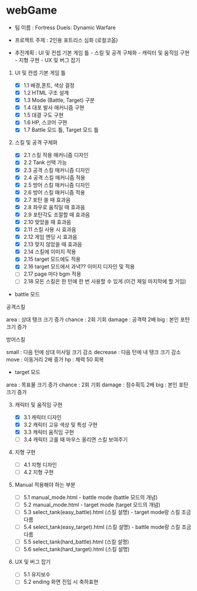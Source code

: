 # webGame

- 팀 이름 : Fortress Duels: Dynamic Warfare
- 프로젝트 주제 : 2인용 포트리스 심화 (로컬코옵)

- 추진계획 : UI 및 컨셉 기본 게임 틀 - 스킬 및 공격 구체화 - 캐릭터 및 움직임 구현 - 지형 구현 - UX 및 버그 잡기

1. UI 및 컨셉 기본 게임 틀

   - [x] 1.1 배경,폰트, 색상 결정
   - [x] 1.2 HTML 구조 설계
   - [x] 1.3 Mode (Battle, Target) 구분
   - [x] 1.4 대포 발사 매커니즘 구현
   - [x] 1.5 대결 구도 구현
   - [x] 1.6 HP, 스코어 구현
   - [x] 1.7 Battle 모드 틀, Target 모드 틀

2. 스킬 및 공격 구체화

   - [x] 2.1 스킬 적용 매커니즘 디자인
   - [x] 2.2 Tank 선택 가능
   - [x] 2.3 공격 스킬 매커니즘 디자인
   - [x] 2.4 공격 스킬 매커니즘 적용
   - [x] 2.5 방어 스킬 매커니즘 디자인
   - [x] 2.6 방어 스킬 매커니즘 적용
   - [x] 2.7 포탄 쏠 때 효과음
   - [x] 2.8 좌우로 움직일 때 효과음
   - [x] 2.9 포탄각도 조절할 때 효과음
   - [x] 2.10 맞았을 때 효과음
   - [x] 2.11 스킬 사용 시 효과음
   - [x] 2.12 게임 엔딩 시 효과음
   - [x] 2.13 맞지 않았을 때 효과음
   - [x] 2.14 스킬에 이미지 적용
   - [x] 2.15 target 모드에도 적용
   - [x] 2.16 target 모드에서 과녁?? 이미지 디자인 및 적용
   - [ ] 2.17 page 마다 bgm 적용
   - [ ] 2.18 모든 스킬은 한 턴에 한 번 사용할 수 있게 (이건 제일 마지막에 할 거임)

- battle 모드

공격스킬

area : 상대 탱크 크기 증가
chance : 2회 기회
damage : 공격력 2배
big : 본인 포탄 크기 증가

방어스킬

small : 다음 턴에 상대 미사일 크기 감소
decrease : 다음 턴에 내 탱크 크기 감소
move : 이동거리 2배 증가
hp : 체력 50 회복

- target 모드

area : 목표물 크기 증가
chance : 2회 기회
damage : 점수획득 2배
big : 본인 포탄 크기 증가

3. 캐릭터 및 움직임 구현

   - [x] 3.1 캐릭터 디자인
   - [x] 3.2 캐릭터 고유 색상 및 특성 구현
   - [x] 3.3 캐릭터 움직임 구현
   - [ ] 3.4 캐릭터 고를 때 마우스 올리면 스킬 보여주기

4. 지형 구현

   - [ ] 4.1 지형 디자인
   - [ ] 4.2 지형 구현

5. Manual 적용해야 하는 부분

   - [ ] 5.1 manual_mode.html - battle mode (battle 모드의 개념)
   - [ ] 5.2 manual_mode.html - target mode (target 모드의 개념)
   - [ ] 5.3 select_tank(easy_battle).html (스킬 설명) - target mode랑 스킬 조금 다름
   - [ ] 5.4 select_tank(easy_target).html (스킬 설명) - battle mode랑 스킬 조금 다름
   - [ ] 5.5 select_tank(hard_battle).html (스킬 설명)
   - [ ] 5.6 select_tank(hard_target).html (스킬 설명)

6. UX 및 버그 잡기
   - [ ] 5.1 유지보수
   - [ ] 5.2 ending 화면 진입 시 축하표현

